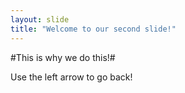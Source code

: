```yaml
---
layout: slide
title: "Welcome to our second slide!"
---
```

#This is why we do this!#

Use the left arrow to go back!
